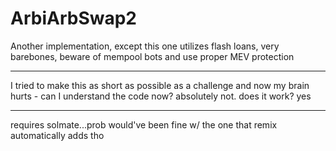 # ArbiArbSwap2
Another implementation, except this one utilizes flash loans, very barebones, beware of mempool bots and use proper MEV protection
_______________________

I tried to make this as short as possible as a challenge and now my brain hurts - can I understand the code now? absolutely not. does it work? yes
_______________________

requires solmate...prob would've been fine w/ the one that remix automatically adds tho
